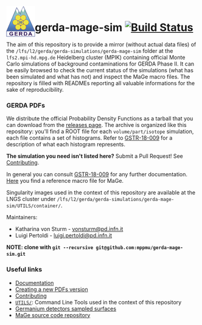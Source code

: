 <img src="UTILS/gerda-logo.png" align="left"  height="80"/>

# gerda-mage-sim [![Build Status](https://travis-ci.com/mppmu/gerda-mage-sim.svg?token=wsiyLpecsT4BYkevdkq1&branch=master)](https://travis-ci.com/mppmu/gerda-mage-sim)

The aim of this repository is to provide a mirror (without actual data files) of the `/lfs/l2/gerda/gerda-simulations/gerda-mage-sim` folder at the `lfs2.mpi-hd.mpg.de` Heidelberg cluster (MPIK) containing official Monte Carlo simulations of background contaminations for GERDA Phase II. It can be easily browsed to check the current status of the simulations (what has been simulated and what has not) and inspect the MaGe macro files. The repository is filled with READMEs reporting all valuable informations for the sake of reproducibility.

### GERDA PDFs
We distribute the official Probability Density Functions as a tarball that you can download from the [releases page](https://github.com/mppmu/gerda-mage-sim/releases). The archive is organized like this repository: you'll find a ROOT file for each `volume/part/isotope` simulation, each file contains a set of histograms. Refer to [GSTR-18-009](https://www.mpi-hd.mpg.de/gerda/internal/GSTR/GSTR-18-009.pdf) for a description of what each histogram represents.

**The simulation you need isn't listed here?** Submit a Pull Request! See [Contributing](https://github.com/mppmu/gerda-mage-sim/blob/master/CONTRIBUTING.md).

In general you can consult [GSTR-18-009](https://www.mpi-hd.mpg.de/gerda/internal/GSTR/GSTR-18-009.pdf) for any further documentation. [Here](https://github.com/mppmu/gerda-snippets/tree/master/MaGe-macros) you find a reference macro file for MaGe.

Singularity images used in the context of this repository are available at the LNGS cluster under `/lfs/l2/gerda/gerda-simulations/gerda-mage-sim/UTILS/container/`.

Maintainers:
* Katharina von Sturm - [vonsturm@pd.infn.it](mailto:vonsturm@pd.infn.it)
* Luigi Pertoldi - [luigi.pertoldi@pd.infn.it](mailto:luigi.pertoldi@pd.infn.it)

**NOTE: clone with `git --recursive git@github.com:mppmu/gerda-mage-sim.git`**

### Useful links
* [Documentation](https://www.mpi-hd.mpg.de/gerda/internal/GSTR/GSTR-18-009.pdf)
* [Creating a new PDFs version](https://github.com/mppmu/gerda-mage-sim/blob/master/UTILS/README.md#pdfs-production)
* [Contributing](https://github.com/mppmu/gerda-mage-sim/blob/master/CONTRIBUTING.md)
* [`UTILS/`](https://github.com/mppmu/gerda-mage-sim/tree/master/UTILS): Command Line Tools used in the context of this repository
* [Germanium detectors sampled surfaces](https://github.com/mppmu/gerda-mage-sim/tree/master/gedet/surf_chanwise/ver)
* [MaGe source code repository](https://github.com/mppmu/MaGe)
